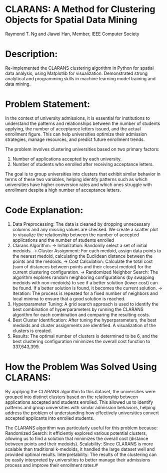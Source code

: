 # CLARANS: A Method for Clustering Objects for Spatial Data Mining
Raymond T. Ng and Jiawei Han, Member, IEEE Computer Society

# Description: 
Re-implemented the CLARANS clustering algorithm in Python for spatial data analysis, using Matplotlib for visualization.
Demonstrated strong analytical and programming skills in machine learning model training and data mining.

# Problem Statement:
In the context of university admissions, it is essential for institutions to understand the patterns and relationships between the number of students applying, the number of acceptance letters issued, and the actual enrollment figure. This can help universities optimize their admission strategies, manage resources, and predict future enrollment trends.

The problem involves clustering universities based on two primary factors:
1. Number of applications accepted by each university.
2. Number of students who enrolled after receiving acceptance letters.

The goal is to group universities into clusters that exhibit similar behavior in terms of these two variables, helping identify patterns such as which universities have higher conversion rates and which ones struggle with enrollment despite a high number of acceptance letters.

# Code Explanation:
1. Data Preprocessing: The data is cleaned by dropping unnecessary columns and any missing values are checked. We create a scatter plot to visualize the relationship between the number of accepted applications and the number of students enrolled
2. Clarans Algorithm:
-> Initialization: Randomly select a set of initial medoids. 
-> Cluster Assignment: For each medoid, assign data points to the nearest medoid, calculating the Euclidean distance between the points and the medoids.
-> Cost Calculation: Calculate the total cost (sum of distances between points and their closest medoid) for the current clustering configuration.
-> Randomized Neighbor Search: The algorithm explores random neighboring configurations (by swapping medoids with non-medoids) to see if a better solution (lower cost) can be found. If a better solution is found, it 
   becomes the current solution.
-> Iteration: The process is repeated for a fixed number of neighbors and local minima to ensure that a good solution is reached.
3. Hyperparameter Tuning: A grid search approach is used to identify the best combination of hyperparameters by running the CLARANS algorithm for each combination and comparing the resulting costs.
4. Best Cluster Identification: After tuning the hyperparameters, the best medoids and cluster assignments are identified. A visualization of the clusters is created.
5. Results: The optimal number of clusters is determined to be 6, and the best clustering configuration minimizes the overall cost function to 337,643,399.

# How the Problem Was Solved Using CLARANS:
By applying the CLARANS algorithm to this dataset, the universities were grouped into distinct clusters based on the relationship between applications accepted and students enrolled. This allowed us to identify patterns and group universities with similar admission behaviors, helping address the problem of understanding how effectively universities convert accepted applicants into enrolled students.

The CLARANS algorithm was particularly useful for this problem because:
Randomized Search: It efficiently explored various potential clusters, allowing us to find a solution that minimizes the overall cost (distance between points and their medoids).
Scalability: Since CLARANS is more scalable than traditional k-medoids, it handled the large dataset well and provided optimal results.
Interpretability: The results of the clustering can be easily interpreted by universities to better manage their admissions process and improve their enrollment rates.# 


